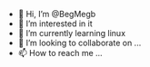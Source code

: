 - 👋 Hi, I’m @BegMegb
- 👀 I’m interested in it
- 🌱 I’m currently learning linux
- 💞️ I’m looking to collaborate on ...
- 📫 How to reach me ...

<!---
BegMegb/BegMegb is a ✨ special ✨ repository because its `README.md` (this file) appears on your GitHub profile.
You can click the Preview link to take a look at your changes.
--->
